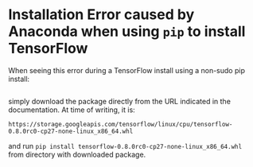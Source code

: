 # Installation Error caused by Anaconda when using `pip` to install TensorFlow

When seeing this error during a TensorFlow install using a non-sudo pip
install: 

``` Cannot remove entries from nonexistent file /home/<username>/anaconda/lib/python2.7/site-packages/easy-install.pth 
```

simply download the package directly from the URL indicated in the
documentation. At time of writing, it is:

```
https://storage.googleapis.com/tensorflow/linux/cpu/tensorflow-0.8.0rc0-cp27-none-linux_x86_64.whl
```

and run `pip install tensorflow-0.8.0rc0-cp27-none-linux_x86_64.whl` from
directory with downloaded package.

